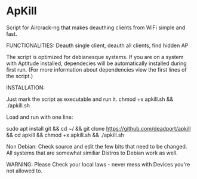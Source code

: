 # ApKill
Script for Aircrack-ng that makes deauthing clients from WiFi simple and fast.

FUNCTIONALITIES: Deauth single client, deauth all clients, find hidden AP

The script is optimized for debianesque systems. If you are on a system with Aptitude installed, dependecies will be automatically installed during first run. (For more information about dependencies view the first lines of the script.) 

INSTALLATION: 

Just mark the script as executable and run it. 
chmod +x apkill.sh && ./apkill.sh

Load and run with one line: 

sudo apt install git && cd ~/ && git clone https://github.com/deadport/apkill && cd apkill && chmod +x apkill.sh && ./apkill.sh

Non Debian: 
Check source and edit the few bits that need to be changed. All systems that are somewhat similiar Distros to Debian work as well.

WARNING: Please Check your local laws - never mess with Devices you're not allowed to.
